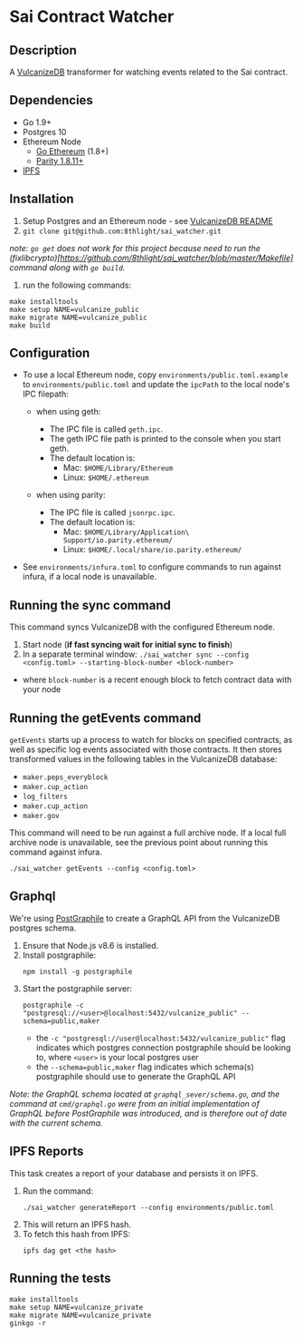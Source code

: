 # Sai Contract Watcher

## Description
A [VulcanizeDB](https://github.com/vulcanize/VulcanizeDB) transformer for watching events related to the Sai contract.

## Dependencies
 - Go 1.9+
 - Postgres 10
 - Ethereum Node
   - [Go Ethereum](https://ethereum.github.io/go-ethereum/downloads/) (1.8+)
   - [Parity 1.8.11+](https://github.com/paritytech/parity/releases)
 - [IPFS](https://github.com/ipfs/go-ipfs#build-from-source)

## Installation
1. Setup Postgres and an Ethereum node - see [VulcanizeDB README](https://github.com/vulcanize/VulcanizeDB/blob/master/README.md)
1. `git clone git@github.com:8thlight/sai_watcher.git`

  _note: `go get` does not work for this project because need to run the (fixlibcrypto)[https://github.com/8thlight/sai_watcher/blob/master/Makefile] command along with `go build`._
1. run the following commands:
```
make installtools
make setup NAME=vulcanize_public
make migrate NAME=vulcanize_public
make build
```

## Configuration
- To use a local Ethereum node, copy `environments/public.toml.example` to
  `environments/public.toml` and update the `ipcPath` to the local node's IPC filepath:
  - when using geth:
    - The IPC file is called `geth.ipc`.
    - The geth IPC file path is printed to the console when you start geth.
    - The default location is:
      - Mac: `$HOME/Library/Ethereum`
      - Linux: `$HOME/.ethereum`

  - when using parity:
    - The IPC file is called `jsonrpc.ipc`.
    - The default location is:
      - Mac: `$HOME/Library/Application\ Support/io.parity.ethereum/`
      - Linux: `$HOME/.local/share/io.parity.ethereum/`

- See `environments/infura.toml` to configure commands to run against infura, if a local node is unavailable.

## Running the sync command
This command syncs VulcanizeDB with the configured Ethereum node.
1. Start node (**if fast syncing wait for initial sync to finish**)
1. In a separate terminal window:
  `./sai_watcher sync --config <config.toml> --starting-block-number <block-number>`
  - where `block-number` is a recent enough block to fetch contract data with your node

## Running the getEvents command
`getEvents` starts up a process to watch for blocks on specified contracts, as well as specific log events associated with those contracts. It then stores transformed values in the following tables in the VulcanizeDB database:
- `maker.peps_everyblock`
- `maker.cup_action`
- `log_filters`
- `maker.cup_action`
- `maker.gov`

This command will need to be run against a full archive node. If a local full archive node is unavailable, see the previous point about running
this command against infura.

`./sai_watcher getEvents --config <config.toml>`

## Graphql
We're using [PostGraphile](https://www.graphile.org/postgraphile/) to create a GraphQL API from the VulcanizeDB postgres schema.
1. Ensure that Node.js v8.6 is installed.
1. Install postgraphile:
    ```
    npm install -g postgraphile
    ```
1. Start the postgraphile server:
    ```
    postgraphile -c "postgresql://<user>@localhost:5432/vulcanize_public" --schema=public,maker
    ```
    - the `-c "postgresql://user@localhost:5432/vulcanize_public"` flag indicates which postgres connection postgraphile should be looking to, where `<user>` is your local postgres user
    - the `--schema=public,maker` flag indicates which schema(s) postgraphile should use to generate the GraphQL API

_Note: the GraphQL schema located at `graphql_sever/schema.go`, and the command at `cmd/graphql.go` were from an initial implementation of GraphQL before PostGraphile was introduced, and is therefore out of date with the current schema._

## IPFS Reports
This task creates a report of your database and persists it on IPFS.
1. Run the command:
    ```
    ./sai_watcher generateReport --config environments/public.toml
    ```
1. This will return an IPFS hash.
1. To fetch this hash from IPFS:
    ```
    ipfs dag get <the hash>
    ```

## Running the tests
```
make installtools
make setup NAME=vulcanize_private
make migrate NAME=vulcanize_private
ginkgo -r
```
